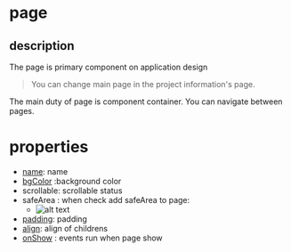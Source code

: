 # page 

## description

The page is primary component on application design

> You can change main page in the project information's page.

The main duty of page is component container.
You can navigate between pages.

# properties

-  [name](/properties/name.md): name
- [bgColor](/properties/color.md/) :background color
- scrollable: scrollable status
- safeArea : when check add safeArea to page:
    - ![alt text](https://anubias.app/doc/assets/images/properties/safeArea.png)
- [padding](/properties/padding.md): padding
- [align](/properties/align.md): align of childrens
- [onShow](/events.md) : events run when page show
